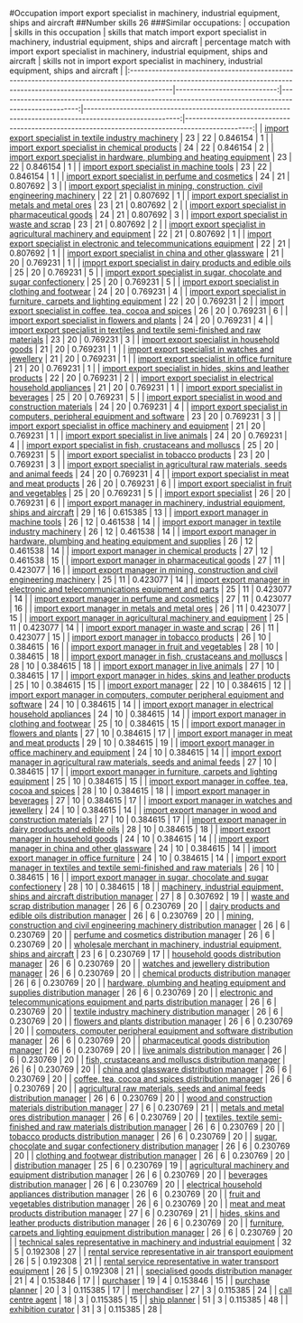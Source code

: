#Occupation import export specialist in machinery, industrial equipment, ships and aircraft
##Number skills 26
###Similar occupations:
| occupation                                                                                                                                                              |   skills in this occupation |   skills that match import export specialist in machinery, industrial equipment, ships and aircraft |   percentage match with import export specialist in machinery, industrial equipment, ships and aircraft |   skills not in import export specialist in machinery, industrial equipment, ships and aircraft |
|:------------------------------------------------------------------------------------------------------------------------------------------------------------------------|----------------------------:|----------------------------------------------------------------------------------------------------:|--------------------------------------------------------------------------------------------------------:|------------------------------------------------------------------------------------------------:|
| [import export specialist in textile industry machinery](import_export_specialist_in_textile_industry_machinery.md)                                                     |                          23 |                                                                                                  22 |                                                                                                0.846154 |                                                                                               1 |
| [import export specialist in chemical products](import_export_specialist_in_chemical_products.md)                                                                       |                          24 |                                                                                                  22 |                                                                                                0.846154 |                                                                                               2 |
| [import export specialist in hardware, plumbing and heating equipment](import_export_specialist_in_hardware,_plumbing_and_heating_equipment.md)                         |                          23 |                                                                                                  22 |                                                                                                0.846154 |                                                                                               1 |
| [import export specialist in machine tools](import_export_specialist_in_machine_tools.md)                                                                               |                          23 |                                                                                                  22 |                                                                                                0.846154 |                                                                                               1 |
| [import export specialist in perfume and cosmetics](import_export_specialist_in_perfume_and_cosmetics.md)                                                               |                          24 |                                                                                                  21 |                                                                                                0.807692 |                                                                                               3 |
| [import export specialist in mining, construction, civil engineering machinery](import_export_specialist_in_mining,_construction,_civil_engineering_machinery.md)       |                          22 |                                                                                                  21 |                                                                                                0.807692 |                                                                                               1 |
| [import export specialist in metals and metal ores](import_export_specialist_in_metals_and_metal_ores.md)                                                               |                          23 |                                                                                                  21 |                                                                                                0.807692 |                                                                                               2 |
| [import export specialist in pharmaceutical goods](import_export_specialist_in_pharmaceutical_goods.md)                                                                 |                          24 |                                                                                                  21 |                                                                                                0.807692 |                                                                                               3 |
| [import export specialist in waste and scrap](import_export_specialist_in_waste_and_scrap.md)                                                                           |                          23 |                                                                                                  21 |                                                                                                0.807692 |                                                                                               2 |
| [import export specialist in agricultural machinery and equipment](import_export_specialist_in_agricultural_machinery_and_equipment.md)                                 |                          22 |                                                                                                  21 |                                                                                                0.807692 |                                                                                               1 |
| [import export specialist in electronic and telecommunications equipment](import_export_specialist_in_electronic_and_telecommunications_equipment.md)                   |                          22 |                                                                                                  21 |                                                                                                0.807692 |                                                                                               1 |
| [import export specialist in china and other glassware](import_export_specialist_in_china_and_other_glassware.md)                                                       |                          21 |                                                                                                  20 |                                                                                                0.769231 |                                                                                               1 |
| [import export specialist in dairy products and edible oils](import_export_specialist_in_dairy_products_and_edible_oils.md)                                             |                          25 |                                                                                                  20 |                                                                                                0.769231 |                                                                                               5 |
| [import export specialist in sugar, chocolate and sugar confectionery](import_export_specialist_in_sugar,_chocolate_and_sugar_confectionery.md)                         |                          25 |                                                                                                  20 |                                                                                                0.769231 |                                                                                               5 |
| [import export specialist in clothing and footwear](import_export_specialist_in_clothing_and_footwear.md)                                                               |                          24 |                                                                                                  20 |                                                                                                0.769231 |                                                                                               4 |
| [import export specialist in furniture, carpets and lighting equipment](import_export_specialist_in_furniture,_carpets_and_lighting_equipment.md)                       |                          22 |                                                                                                  20 |                                                                                                0.769231 |                                                                                               2 |
| [import export specialist in coffee, tea, cocoa and spices](import_export_specialist_in_coffee,_tea,_cocoa_and_spices.md)                                               |                          26 |                                                                                                  20 |                                                                                                0.769231 |                                                                                               6 |
| [import export specialist in flowers and plants](import_export_specialist_in_flowers_and_plants.md)                                                                     |                          24 |                                                                                                  20 |                                                                                                0.769231 |                                                                                               4 |
| [import export specialist in textiles and textile semi-finished and raw materials](import_export_specialist_in_textiles_and_textile_semi-finished_and_raw_materials.md) |                          23 |                                                                                                  20 |                                                                                                0.769231 |                                                                                               3 |
| [import export specialist in household goods](import_export_specialist_in_household_goods.md)                                                                           |                          21 |                                                                                                  20 |                                                                                                0.769231 |                                                                                               1 |
| [import export specialist in watches and jewellery](import_export_specialist_in_watches_and_jewellery.md)                                                               |                          21 |                                                                                                  20 |                                                                                                0.769231 |                                                                                               1 |
| [import export specialist in office furniture](import_export_specialist_in_office_furniture.md)                                                                         |                          21 |                                                                                                  20 |                                                                                                0.769231 |                                                                                               1 |
| [import export specialist in hides, skins and leather products](import_export_specialist_in_hides,_skins_and_leather_products.md)                                       |                          22 |                                                                                                  20 |                                                                                                0.769231 |                                                                                               2 |
| [import export specialist in electrical household appliances](import_export_specialist_in_electrical_household_appliances.md)                                           |                          21 |                                                                                                  20 |                                                                                                0.769231 |                                                                                               1 |
| [import export specialist in beverages](import_export_specialist_in_beverages.md)                                                                                       |                          25 |                                                                                                  20 |                                                                                                0.769231 |                                                                                               5 |
| [import export specialist in wood and construction materials](import_export_specialist_in_wood_and_construction_materials.md)                                           |                          24 |                                                                                                  20 |                                                                                                0.769231 |                                                                                               4 |
| [import export specialist in computers, peripheral equipment and software](import_export_specialist_in_computers,_peripheral_equipment_and_software.md)                 |                          23 |                                                                                                  20 |                                                                                                0.769231 |                                                                                               3 |
| [import export specialist in office machinery and equipment](import_export_specialist_in_office_machinery_and_equipment.md)                                             |                          21 |                                                                                                  20 |                                                                                                0.769231 |                                                                                               1 |
| [import export specialist in live animals](import_export_specialist_in_live_animals.md)                                                                                 |                          24 |                                                                                                  20 |                                                                                                0.769231 |                                                                                               4 |
| [import export specialist in  fish, crustaceans and molluscs](import_export_specialist_in__fish,_crustaceans_and_molluscs.md)                                           |                          25 |                                                                                                  20 |                                                                                                0.769231 |                                                                                               5 |
| [import export specialist in tobacco products](import_export_specialist_in_tobacco_products.md)                                                                         |                          23 |                                                                                                  20 |                                                                                                0.769231 |                                                                                               3 |
| [import export specialist in agricultural raw materials, seeds and animal feeds](import_export_specialist_in_agricultural_raw_materials,_seeds_and_animal_feeds.md)     |                          24 |                                                                                                  20 |                                                                                                0.769231 |                                                                                               4 |
| [import export specialist in meat and meat products](import_export_specialist_in_meat_and_meat_products.md)                                                             |                          26 |                                                                                                  20 |                                                                                                0.769231 |                                                                                               6 |
| [import export specialist in fruit and vegetables](import_export_specialist_in_fruit_and_vegetables.md)                                                                 |                          25 |                                                                                                  20 |                                                                                                0.769231 |                                                                                               5 |
| [import export specialist](import_export_specialist.md)                                                                                                                 |                          26 |                                                                                                  20 |                                                                                                0.769231 |                                                                                               6 |
| [import export manager in machinery, industrial equipment, ships and aircraft](import_export_manager_in_machinery,_industrial_equipment,_ships_and_aircraft.md)         |                          29 |                                                                                                  16 |                                                                                                0.615385 |                                                                                              13 |
| [import export manager in machine tools](import_export_manager_in_machine_tools.md)                                                                                     |                          26 |                                                                                                  12 |                                                                                                0.461538 |                                                                                              14 |
| [import export manager in textile industry machinery](import_export_manager_in_textile_industry_machinery.md)                                                           |                          26 |                                                                                                  12 |                                                                                                0.461538 |                                                                                              14 |
| [import export manager in hardware, plumbing and heating equipment and supplies](import_export_manager_in_hardware,_plumbing_and_heating_equipment_and_supplies.md)     |                          26 |                                                                                                  12 |                                                                                                0.461538 |                                                                                              14 |
| [import export manager in chemical products](import_export_manager_in_chemical_products.md)                                                                             |                          27 |                                                                                                  12 |                                                                                                0.461538 |                                                                                              15 |
| [import export manager in pharmaceutical goods](import_export_manager_in_pharmaceutical_goods.md)                                                                       |                          27 |                                                                                                  11 |                                                                                                0.423077 |                                                                                              16 |
| [import export manager in mining, construction and civil engineering machinery](import_export_manager_in_mining,_construction_and_civil_engineering_machinery.md)       |                          25 |                                                                                                  11 |                                                                                                0.423077 |                                                                                              14 |
| [import export manager in electronic and telecommunications equipment and parts](import_export_manager_in_electronic_and_telecommunications_equipment_and_parts.md)     |                          25 |                                                                                                  11 |                                                                                                0.423077 |                                                                                              14 |
| [import export manager in perfume and cosmetics](import_export_manager_in_perfume_and_cosmetics.md)                                                                     |                          27 |                                                                                                  11 |                                                                                                0.423077 |                                                                                              16 |
| [import export manager in metals and metal ores](import_export_manager_in_metals_and_metal_ores.md)                                                                     |                          26 |                                                                                                  11 |                                                                                                0.423077 |                                                                                              15 |
| [import export manager in agricultural machinery and equipment](import_export_manager_in_agricultural_machinery_and_equipment.md)                                       |                          25 |                                                                                                  11 |                                                                                                0.423077 |                                                                                              14 |
| [import export manager in waste and scrap](import_export_manager_in_waste_and_scrap.md)                                                                                 |                          26 |                                                                                                  11 |                                                                                                0.423077 |                                                                                              15 |
| [import export manager in tobacco products](import_export_manager_in_tobacco_products.md)                                                                               |                          26 |                                                                                                  10 |                                                                                                0.384615 |                                                                                              16 |
| [import export manager in fruit and vegetables](import_export_manager_in_fruit_and_vegetables.md)                                                                       |                          28 |                                                                                                  10 |                                                                                                0.384615 |                                                                                              18 |
| [import export manager in fish, crustaceans and molluscs](import_export_manager_in_fish,_crustaceans_and_molluscs.md)                                                   |                          28 |                                                                                                  10 |                                                                                                0.384615 |                                                                                              18 |
| [import export manager in live animals](import_export_manager_in_live_animals.md)                                                                                       |                          27 |                                                                                                  10 |                                                                                                0.384615 |                                                                                              17 |
| [import export manager in hides, skins and leather products](import_export_manager_in_hides,_skins_and_leather_products.md)                                             |                          25 |                                                                                                  10 |                                                                                                0.384615 |                                                                                              15 |
| [import export manager](import_export_manager.md)                                                                                                                       |                          22 |                                                                                                  10 |                                                                                                0.384615 |                                                                                              12 |
| [import export manager in computers, computer peripheral equipment and software](import_export_manager_in_computers,_computer_peripheral_equipment_and_software.md)     |                          24 |                                                                                                  10 |                                                                                                0.384615 |                                                                                              14 |
| [import export manager in electrical household appliances](import_export_manager_in_electrical_household_appliances.md)                                                 |                          24 |                                                                                                  10 |                                                                                                0.384615 |                                                                                              14 |
| [import export manager in clothing and footwear](import_export_manager_in_clothing_and_footwear.md)                                                                     |                          25 |                                                                                                  10 |                                                                                                0.384615 |                                                                                              15 |
| [import export manager in flowers and plants](import_export_manager_in_flowers_and_plants.md)                                                                           |                          27 |                                                                                                  10 |                                                                                                0.384615 |                                                                                              17 |
| [import export manager in meat and meat products](import_export_manager_in_meat_and_meat_products.md)                                                                   |                          29 |                                                                                                  10 |                                                                                                0.384615 |                                                                                              19 |
| [import export manager in office machinery and equipment](import_export_manager_in_office_machinery_and_equipment.md)                                                   |                          24 |                                                                                                  10 |                                                                                                0.384615 |                                                                                              14 |
| [import export manager in agricultural raw materials, seeds and animal feeds](import_export_manager_in_agricultural_raw_materials,_seeds_and_animal_feeds.md)           |                          27 |                                                                                                  10 |                                                                                                0.384615 |                                                                                              17 |
| [import export manager in furniture, carpets and lighting equipment](import_export_manager_in_furniture,_carpets_and_lighting_equipment.md)                             |                          25 |                                                                                                  10 |                                                                                                0.384615 |                                                                                              15 |
| [import export manager in coffee, tea, cocoa and spices](import_export_manager_in_coffee,_tea,_cocoa_and_spices.md)                                                     |                          28 |                                                                                                  10 |                                                                                                0.384615 |                                                                                              18 |
| [import export manager in beverages](import_export_manager_in_beverages.md)                                                                                             |                          27 |                                                                                                  10 |                                                                                                0.384615 |                                                                                              17 |
| [import export manager in watches and jewellery](import_export_manager_in_watches_and_jewellery.md)                                                                     |                          24 |                                                                                                  10 |                                                                                                0.384615 |                                                                                              14 |
| [import export manager in wood and construction materials](import_export_manager_in_wood_and_construction_materials.md)                                                 |                          27 |                                                                                                  10 |                                                                                                0.384615 |                                                                                              17 |
| [import export manager in dairy products and edible oils](import_export_manager_in_dairy_products_and_edible_oils.md)                                                   |                          28 |                                                                                                  10 |                                                                                                0.384615 |                                                                                              18 |
| [import export manager in household goods](import_export_manager_in_household_goods.md)                                                                                 |                          24 |                                                                                                  10 |                                                                                                0.384615 |                                                                                              14 |
| [import export manager in china and other glassware](import_export_manager_in_china_and_other_glassware.md)                                                             |                          24 |                                                                                                  10 |                                                                                                0.384615 |                                                                                              14 |
| [import export manager in office furniture](import_export_manager_in_office_furniture.md)                                                                               |                          24 |                                                                                                  10 |                                                                                                0.384615 |                                                                                              14 |
| [import export manager in textiles and textile semi-finished and raw materials](import_export_manager_in_textiles_and_textile_semi-finished_and_raw_materials.md)       |                          26 |                                                                                                  10 |                                                                                                0.384615 |                                                                                              16 |
| [import export manager in sugar, chocolate and sugar confectionery](import_export_manager_in_sugar,_chocolate_and_sugar_confectionery.md)                               |                          28 |                                                                                                  10 |                                                                                                0.384615 |                                                                                              18 |
| [machinery, industrial equipment, ships and aircraft distribution manager](machinery,_industrial_equipment,_ships_and_aircraft_distribution_manager.md)                 |                          27 |                                                                                                   8 |                                                                                                0.307692 |                                                                                              19 |
| [waste and scrap distribution manager](waste_and_scrap_distribution_manager.md)                                                                                         |                          26 |                                                                                                   6 |                                                                                                0.230769 |                                                                                              20 |
| [dairy products and edible oils distribution manager](dairy_products_and_edible_oils_distribution_manager.md)                                                           |                          26 |                                                                                                   6 |                                                                                                0.230769 |                                                                                              20 |
| [mining, construction and civil engineering machinery distribution manager](mining,_construction_and_civil_engineering_machinery_distribution_manager.md)               |                          26 |                                                                                                   6 |                                                                                                0.230769 |                                                                                              20 |
| [perfume and cosmetics distribution manager](perfume_and_cosmetics_distribution_manager.md)                                                                             |                          26 |                                                                                                   6 |                                                                                                0.230769 |                                                                                              20 |
| [wholesale merchant in machinery, industrial equipment, ships and aircraft](wholesale_merchant_in_machinery,_industrial_equipment,_ships_and_aircraft.md)               |                          23 |                                                                                                   6 |                                                                                                0.230769 |                                                                                              17 |
| [household goods distribution manager](household_goods_distribution_manager.md)                                                                                         |                          26 |                                                                                                   6 |                                                                                                0.230769 |                                                                                              20 |
| [watches and jewellery distribution manager](watches_and_jewellery_distribution_manager.md)                                                                             |                          26 |                                                                                                   6 |                                                                                                0.230769 |                                                                                              20 |
| [chemical products distribution manager](chemical_products_distribution_manager.md)                                                                                     |                          26 |                                                                                                   6 |                                                                                                0.230769 |                                                                                              20 |
| [hardware, plumbing and heating equipment and supplies distribution manager](hardware,_plumbing_and_heating_equipment_and_supplies_distribution_manager.md)             |                          26 |                                                                                                   6 |                                                                                                0.230769 |                                                                                              20 |
| [electronic and telecommunications equipment and parts distribution manager](electronic_and_telecommunications_equipment_and_parts_distribution_manager.md)             |                          26 |                                                                                                   6 |                                                                                                0.230769 |                                                                                              20 |
| [textile industry machinery distribution manager](textile_industry_machinery_distribution_manager.md)                                                                   |                          26 |                                                                                                   6 |                                                                                                0.230769 |                                                                                              20 |
| [flowers and plants distribution manager](flowers_and_plants_distribution_manager.md)                                                                                   |                          26 |                                                                                                   6 |                                                                                                0.230769 |                                                                                              20 |
| [computers, computer peripheral equipment and software distribution manager](computers,_computer_peripheral_equipment_and_software_distribution_manager.md)             |                          26 |                                                                                                   6 |                                                                                                0.230769 |                                                                                              20 |
| [pharmaceutical goods distribution manager](pharmaceutical_goods_distribution_manager.md)                                                                               |                          26 |                                                                                                   6 |                                                                                                0.230769 |                                                                                              20 |
| [live animals distribution manager](live_animals_distribution_manager.md)                                                                                               |                          26 |                                                                                                   6 |                                                                                                0.230769 |                                                                                              20 |
| [fish, crustaceans and molluscs distribution manager](fish,_crustaceans_and_molluscs_distribution_manager.md)                                                           |                          26 |                                                                                                   6 |                                                                                                0.230769 |                                                                                              20 |
| [china and glassware distribution manager](china_and_glassware_distribution_manager.md)                                                                                 |                          26 |                                                                                                   6 |                                                                                                0.230769 |                                                                                              20 |
| [coffee, tea, cocoa and spices distribution manager](coffee,_tea,_cocoa_and_spices_distribution_manager.md)                                                             |                          26 |                                                                                                   6 |                                                                                                0.230769 |                                                                                              20 |
| [agricultural raw materials, seeds and animal feeds distribution manager](agricultural_raw_materials,_seeds_and_animal_feeds_distribution_manager.md)                   |                          26 |                                                                                                   6 |                                                                                                0.230769 |                                                                                              20 |
| [wood and construction materials distribution manager](wood_and_construction_materials_distribution_manager.md)                                                         |                          27 |                                                                                                   6 |                                                                                                0.230769 |                                                                                              21 |
| [metals and metal ores distribution manager](metals_and_metal_ores_distribution_manager.md)                                                                             |                          26 |                                                                                                   6 |                                                                                                0.230769 |                                                                                              20 |
| [textiles, textile semi-finished and raw materials distribution manager](textiles,_textile_semi-finished_and_raw_materials_distribution_manager.md)                     |                          26 |                                                                                                   6 |                                                                                                0.230769 |                                                                                              20 |
| [tobacco products distribution manager](tobacco_products_distribution_manager.md)                                                                                       |                          26 |                                                                                                   6 |                                                                                                0.230769 |                                                                                              20 |
| [sugar, chocolate and sugar confectionery distribution manager](sugar,_chocolate_and_sugar_confectionery_distribution_manager.md)                                       |                          26 |                                                                                                   6 |                                                                                                0.230769 |                                                                                              20 |
| [clothing and footwear distribution manager](clothing_and_footwear_distribution_manager.md)                                                                             |                          26 |                                                                                                   6 |                                                                                                0.230769 |                                                                                              20 |
| [distribution manager](distribution_manager.md)                                                                                                                         |                          25 |                                                                                                   6 |                                                                                                0.230769 |                                                                                              19 |
| [agricultural machinery and equipment distribution manager](agricultural_machinery_and_equipment_distribution_manager.md)                                               |                          26 |                                                                                                   6 |                                                                                                0.230769 |                                                                                              20 |
| [beverages distribution manager](beverages_distribution_manager.md)                                                                                                     |                          26 |                                                                                                   6 |                                                                                                0.230769 |                                                                                              20 |
| [electrical household appliances distribution manager](electrical_household_appliances_distribution_manager.md)                                                         |                          26 |                                                                                                   6 |                                                                                                0.230769 |                                                                                              20 |
| [fruit and vegetables distribution manager](fruit_and_vegetables_distribution_manager.md)                                                                               |                          26 |                                                                                                   6 |                                                                                                0.230769 |                                                                                              20 |
| [meat and meat products distribution manager](meat_and_meat_products_distribution_manager.md)                                                                           |                          27 |                                                                                                   6 |                                                                                                0.230769 |                                                                                              21 |
| [hides, skins and leather products distribution manager](hides,_skins_and_leather_products_distribution_manager.md)                                                     |                          26 |                                                                                                   6 |                                                                                                0.230769 |                                                                                              20 |
| [furniture, carpets and lighting equipment distribution manager](furniture,_carpets_and_lighting_equipment_distribution_manager.md)                                     |                          26 |                                                                                                   6 |                                                                                                0.230769 |                                                                                              20 |
| [technical sales representative in machinery and industrial equipment](technical_sales_representative_in_machinery_and_industrial_equipment.md)                         |                          32 |                                                                                                   5 |                                                                                                0.192308 |                                                                                              27 |
| [rental service representative in air transport equipment](rental_service_representative_in_air_transport_equipment.md)                                                 |                          26 |                                                                                                   5 |                                                                                                0.192308 |                                                                                              21 |
| [rental service representative in water transport equipment](rental_service_representative_in_water_transport_equipment.md)                                             |                          26 |                                                                                                   5 |                                                                                                0.192308 |                                                                                              21 |
| [specialised goods distribution manager](specialised_goods_distribution_manager.md)                                                                                     |                          21 |                                                                                                   4 |                                                                                                0.153846 |                                                                                              17 |
| [purchaser](purchaser.md)                                                                                                                                               |                          19 |                                                                                                   4 |                                                                                                0.153846 |                                                                                              15 |
| [purchase planner](purchase_planner.md)                                                                                                                                 |                          20 |                                                                                                   3 |                                                                                                0.115385 |                                                                                              17 |
| [merchandiser](merchandiser.md)                                                                                                                                         |                          27 |                                                                                                   3 |                                                                                                0.115385 |                                                                                              24 |
| [call centre agent](call_centre_agent.md)                                                                                                                               |                          18 |                                                                                                   3 |                                                                                                0.115385 |                                                                                              15 |
| [ship planner](ship_planner.md)                                                                                                                                         |                          51 |                                                                                                   3 |                                                                                                0.115385 |                                                                                              48 |
| [exhibition curator](exhibition_curator.md)                                                                                                                             |                          31 |                                                                                                   3 |                                                                                                0.115385 |                                                                                              28 |
